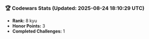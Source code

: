 ### 🏆 Codewars Stats (Updated: 2025-08-24 18:10:29 UTC)

- **Rank:** 8 kyu
- **Honor Points:** 3
- **Completed Challenges:** 1
